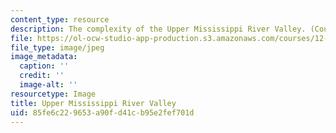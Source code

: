 ```yaml
---
content_type: resource
description: The complexity of the Upper Mississippi River Valley. (Courtesy of USGS.)
file: https://ol-ocw-studio-app-production.s3.amazonaws.com/courses/12-517-dynamics-of-complex-systems-complexity-in-ecology-spring-2000/85fe6c229653a90fd41cb95e2fef701d_chp_mississippi.jpg
file_type: image/jpeg
image_metadata:
  caption: ''
  credit: ''
  image-alt: ''
resourcetype: Image
title: Upper Mississippi River Valley
uid: 85fe6c22-9653-a90f-d41c-b95e2fef701d
---
```

